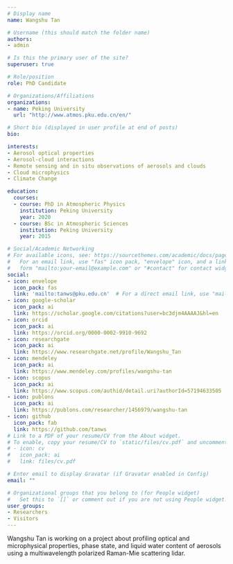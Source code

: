 ```yaml
---
# Display name
name: Wangshu Tan

# Username (this should match the folder name)
authors:
- admin

# Is this the primary user of the site?
superuser: true

# Role/position
role: PhD Candidate

# Organizations/Affiliations
organizations:
- name: Peking University
  url: "http://www.atmos.pku.edu.cn/en/"

# Short bio (displayed in user profile at end of posts)
bio:

interests:
- Aerosol optical properties
- Aerosol-cloud interactions
- Remote sensing and in situ observations of aerosols and clouds
- Cloud microphysics
- Climate Change

education:
  courses:
  - course: PhD in Atmospheric Physics
    institution: Peking University
    year: 2020
  - course: BSc in Atmospheric Sciences
    institution: Peking University
    year: 2015

# Social/Academic Networking
# For available icons, see: https://sourcethemes.com/academic/docs/page-builder/#icons
#   For an email link, use "fas" icon pack, "envelope" icon, and a link in the
#   form "mailto:your-email@example.com" or "#contact" for contact widget.
social:
- icon: envelope
  icon_pack: fas
  link: 'mailto:tanws@pku.edu.cn'  # For a direct email link, use "mailto:test@example.org".
- icon: google-scholar
  icon_pack: ai
  link: https://scholar.google.com/citations?user=bc3djm4AAAAJ&hl=en
- icon: orcid
  icon_pack: ai
  link: https://orcid.org/0000-0002-9910-9692
- icon: researchgate
  icon_pack: ai
  link: https://www.researchgate.net/profile/Wangshu_Tan
- icon: mendeley
  icon_pack: ai
  link: https://www.mendeley.com/profiles/wangshu-tan
- icon: scopus
  icon_pack: ai
  link: https://www.scopus.com/authid/detail.uri?authorId=57194633505
- icon: publons
  icon_pack: ai
  link: https://publons.com/researcher/1456979/wangshu-tan
- icon: github
  icon_pack: fab
  link: https://github.com/tanws
# Link to a PDF of your resume/CV from the About widget.
# To enable, copy your resume/CV to `static/files/cv.pdf` and uncomment the lines below.
# - icon: cv
#   icon_pack: ai
#   link: files/cv.pdf

# Enter email to display Gravatar (if Gravatar enabled in Config)
email: ""

# Organizational groups that you belong to (for People widget)
#   Set this to `[]` or comment out if you are not using People widget.
user_groups:
- Researchers
- Visitors
---
```


Wangshu Tan is working on a project about profiling optical and microphysical properties, phase state, and liquid water content of aerosols using a multiwavelength polarized Raman-Mie scattering lidar.
